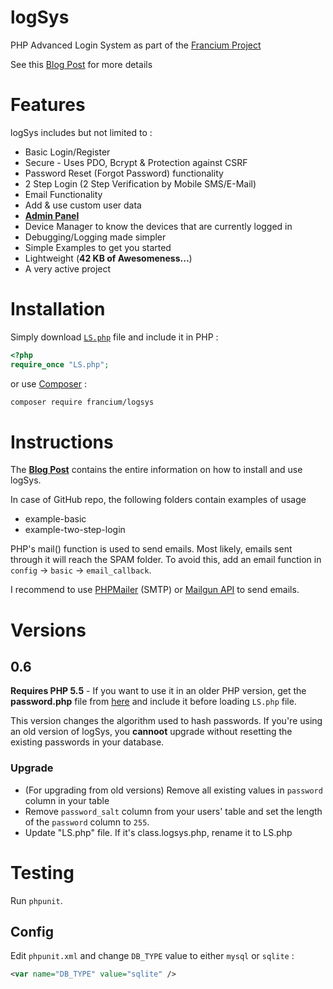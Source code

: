 logSys
======

PHP Advanced Login System as part of the [Francium Project](http://subinsb.com/the-francium-project)

See this [Blog Post](http://subinsb.com/php-logsys) for more details

Features
========

logSys includes but not limited to :

* Basic Login/Register
* Secure - Uses PDO, Bcrypt & Protection against CSRF
* Password Reset (Forgot Password) functionality
* 2 Step Login (2 Step Verification by Mobile SMS/E-Mail)
* Email Functionality
* Add & use custom user data
* **[Admin Panel](http://subinsb.com/logsys-admin)**
* Device Manager to know the devices that are currently logged in
* Debugging/Logging made simpler
* Simple Examples to get you started
* Lightweight (**42 KB of Awesomeness...**)
* A very active project

Installation
============

Simply download [`LS.php`](https://github.com/subins2000/logSys/blob/master/src/LS.php) file and include it in PHP :

```php
<?php
require_once "LS.php";
```

or use [Composer](http://getcomposer.org) :

```bash
composer require francium/logsys
```

Instructions
============

The **[Blog Post](http://subinsb.com/php-logsys)** contains the entire information on how to install and use logSys.

In case of GitHub repo, the following folders contain examples of usage
* example-basic
* example-two-step-login

PHP's mail() function is used to send emails. Most likely, emails sent through it will reach the SPAM folder. To avoid this, add an email function in `config` -> `basic` -> `email_callback`.

I recommend to use [PHPMailer](https://github.com/PHPMailer/PHPMailer/) (SMTP) or [Mailgun API](https://mailgun.com) to send emails.

Versions
========

## 0.6

**Requires PHP 5.5** - If you want to use it in an older PHP version, get the **password.php** file from [here](https://github.com/ircmaxell/password_compat/blob/master/lib/password.php) and include it before loading `LS.php` file.

This version changes the algorithm used to hash passwords. If you're using an old version of logSys, you **cannoot** upgrade without resetting the existing passwords in your database.

### Upgrade

* (For upgrading from old versions) Remove all existing values in `password` column in your table
* Remove `password_salt` column from your users' table and set the length of the `password` column to `255`.
* Update "LS.php" file. If it's class.logsys.php, rename it to LS.php

Testing
=======

Run `phpunit`.

## Config

Edit `phpunit.xml` and change `DB_TYPE` value to either `mysql` or `sqlite` :

```xml
<var name="DB_TYPE" value="sqlite" />
```